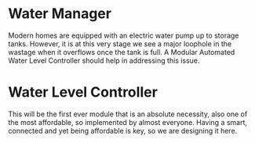 # Water Manager
Modern homes are equipped with an electric water pump up to storage tanks. However, it is at this very stage we see a major loophole in the wastage when it overflows once the tank is full. A Modular Automated Water Level Controller should help in addressing this issue.
 # Water Level Controller
 This will be the first ever module that is an absolute necessity, also one of the most affordable, so implemented by almost everyone. Having a smart, connected and yet being affordable is key, so we are designing it here.
